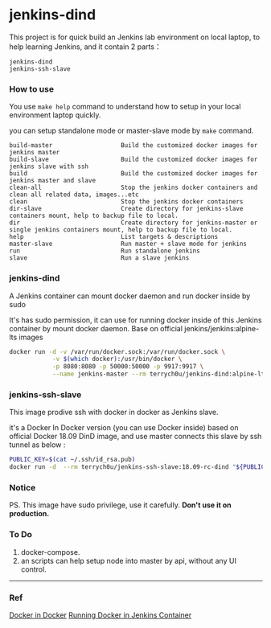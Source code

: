 # jenkins-dind
This project is for quick build an Jenkins lab environment on local laptop, to help learning Jenkins, and it contain 2 parts： 

```
jenkins-dind
jenkins-ssh-slave
```

### How to use

You use `make help` command to understand how to setup in your local environment laptop quickly.

you can setup standalone mode or master-slave mode by `make` command.

```
build-master                   Build the customized docker images for jenkins master
build-slave                    Build the customized docker images for jenkins slave with ssh
build                          Build the customized docker images for jenkins master and slave
clean-all                      Stop the jenkins docker containers and clean all related data, images...etc
clean                          Stop the jenkins docker containers
dir-slave                      Create directory for jenkins-slave containers mount, help to backup file to local.
dir                            Create directory for jenkins-master or single jenkins containers mount, help to backup file to local.
help                           List targets & descriptions
master-slave                   Run master + slave mode for jenkins
run                            Run standalone jenkins
slave                          Run a slave jenkins
```


### jenkins-dind
A Jenkins container can mount docker daemon and run docker inside by sudo

It's has sudo permission, it can use for running docker inside of this Jenkins container by mount docker daemon.
Base on official jenkins/jenkins:alpine-lts images

```bash
docker run -d -v /var/run/docker.sock:/var/run/docker.sock \
            -v $(which docker):/usr/bin/docker \
            -p 8080:8080 -p 50000:50000 -p 9917:9917 \
            --name jenkins-master --rm terrych0u/jenkins-dind:alpine-lts-2.138.2
```

### jenkins-ssh-slave
This image prodive ssh with docker in docker as Jenkins slave.

it's a Docker In Docker version (you can use Docker inside) based on official Docker 18.09 DinD image, and use master connects this slave by ssh tunnel as below :

```bash
PUBLIC_KEY=$(cat ~/.ssh/id_rsa.pub)
docker run -d  --rm terrych0u/jenkins-ssh-slave:18.09-rc-dind "${PUBLIC_KEY}"
```

### Notice
PS. This image have sudo privilege, use it carefully. **Don't use it on production.**


### To Do
1. docker-compose.
2. an scripts can help setup node into master by api, without any UI control.

---
### Ref
[Docker in Docker](https://github.com/jpetazzo/dind)
[Running Docker in Jenkins Container](https://container-solutions.com/running-docker-in-jenkins-in-docker/)
